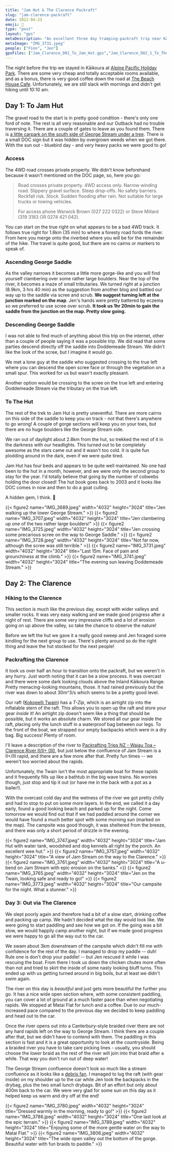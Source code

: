 ```yaml
---
title: "Jam Hut & The Clarence Packraft"
slug: "jam-clarence-packraft"
date: 2022-04-23
emoji: 🛶
type: "post"
layout: "gps"
metaDescription: "An excellent three day tramping-packraft trip near Kāikora with a good mix of hard tramping and excellent wave-trains and rapids."
metaImage: "IMG_3731.jpeg"
people: ["Finn", "Jen"]
gpxFiles: ["Jam_Clarence_D01_To_Jam_Hut.gpx","Jam_Clarence_D02_1_To_The_Clarence.gpx","Jam_Clarence_D02_2_The_Clarence.gpx","Jam_Clarence_D03_Clarence_Out.gpx"]
---
```


The night before the trip we stayed in Kāikoura at [Alpine Pacific Holiday Park](https://alpine-pacific.co.nz). There are some very cheap and totally acceptable rooms available, and as a bonus, there is very good coffee down the road at [The Beach House Cafe](https://beachhousecafe.co.nz). Unfortunately, we are still slack with mornings and didn't get hiking until 10:10 am.

## Day 1: To Jam Hut

The gravel road to the start is in pretty good condition - there's only one ford of note. The rest is all very reasonable and our Outback had no trouble traversing it. There are a couple of gates to leave as you found them. There is [a little carpark on the south side of George Stream under a tree](https://goo.gl/maps/yGyNwEUyyw9MU2bJ9). There is a small DOC sign but it was hidden by overgrown weeds when we got there. With the sun out - bluebird day - and _very_ heavy packs we were good to go!

### Access

The 4WD road crosses private property. We didn't know beforehand because it wasn't mentioned on the DOC page, so, here you go:

> Road crosses private property. 4WD access only. Narrow winding road. Slippery gravel surface. Steep drop-offs. No safety barriers. Rockfall risk. Stock. Sudden flooding after rain. Not suitable for large trucks or towing vehicles.
>  
> For access phone Warwick Brown (027 222 0322) or Steve Millard (319 3183 OR 0274 421 042).

You can start on the true right on what appears to be a bad 4WD track. It follows true right for 1.8km (35 min) to where a foresty road fords the river. From here you merge onto the riverbed where you will be for the remainder of the hike. The travel is quite good, but there are no cairns or markers to speak of.

### Ascending George Saddle

As the valley narrows it becomes a little more gorge-like and you will find yourself clambering over some rather large boulders. Near the top of the river, it becomes a maze of small tributaries. We turned right at a junction (8.9km, 3 hrs 40 min) as the suggestion from another blog and battled our way up to the saddle via scree and scrub. 
__We suggest turning left at the junction marked on the map__. Jen's hands were pretty battered by eczema so we preferred to use scree over scrub. __It took us 1hr 20min to gain the saddle from the junction on the map. Pretty slow going.__

### Descending George Saddle

I was not able to find much of anything about this trip on the internet, other than a couple of people saying it was a possible trip. We did read that some parties descend directly off the saddle into Doddemeade Stream. We didn't like the look of the scree, but I imagine it would go.

We met a lone guy at the saddle who suggested crossing to the true left where you can descend the open scree face or through the vegetation on a small spur. This worked for us but wasn't exactly pleasant.

Another option would be crossing to the scree on the true left and entering Doddemeade Stream via the tributary on the true left.

### To The Hut

The rest of the trek to Jam Hut is pretty uneventful. There are more cairns on this side of the saddle to keep you on track - not that there's anywhere to go wrong! A couple of gorge sections will keep you on your toes, but there are no huge boulders like the George Stream side.

We ran out of daylight about 2.8km from the hut, so trekked the rest of it in the darkness with our headlights. This turned out to be completely awesome as the stars came out and it wasn't too cold. It is quite fun plodding around in the dark, even if we were quite tired.

Jam Hut has four beds and appears to be quite well maintained. No one had been to the hut in a month, however, and we were only the second group to stay for the year. I'd totally believe that going by the number of cobwebs holding the door closed! The hut book goes back to 2003 and it looks like DOC comes in now and then to do a goat culling.

A hidden gem, I think. 💎

{{< figure2 name="IMG_3689.jpeg" width="4032" height="3024" title="Jen walking up the lower George Stream." >}}
{{< figure2 name="IMG_3707.jpeg" width="4032" height="3024" title="Jen clambering up one of the two rather large boulders!" >}}
{{< figure2 name="IMG_3725.jpeg" width="4032" height="3024" title="Jen crossing some precarious scree on the way to George Saddle." >}}
{{< figure2 name="IMG_3728.jpeg" width="4032" height="3024" title="Not far now, although the scree was still terrible." >}}
{{< figure2 name="IMG_3731.jpeg" width="4032" height="3024" title="Last 15m. Face of pain and grounchiness at the climb." >}}
{{< figure2 name="IMG_3741.jpeg" width="4032" height="3024" title="The evening sun leaving Doddemeade Stream." >}}

## Day 2: The Clarence

### Hiking to the Clarence

This section is much like the previous day, except with wider valleys and smaller rocks. It was very easy walking and we made good progress after a night of rest. There are some very impressive cliffs and a lot of erosion going on up above the valley, so take the chance to observe the nature!

Before we left the hut we gave it a really good sweep and Jen foraged some kindling for the next group to use. There's plenty around so do the right thing and leave the hut stocked for the next people!

### Packrafting the Clarence

It took us over half an hour to transition onto the packraft, but we weren't in any hurry. Just worth noting that it can be a slow process. It was overcast and there were some dark looking clouds above the Inland Kāikoura Range. Pretty menacing-looking mountains, those. It had rained previously but the river was down to about 30m^3/s which seems to be a pretty good level.

Our raft ([Kokopelli Twain](https://kokopelli.com/products/twain)) has a _T-Zip_, which is an airtight zip into the inflatable stern of the raft. This allows you to open up the raft and store your gear _inside_ it! An airtight zip doesn't seem like a thing that should be possible, but it works an absolute charm. We stored all our gear inside the raft, placing only the lunch stuff in a waterproof bag between our legs. To the front of the boat, we strapped our empty backpacks which were in a dry bag. Big success! Plenty of room.

I'll leave a description of the river to [Packrafting Trips NZ - Waiau Toa – Clarence River II/II+ (III)](https://www.packraftingtrips.nz/waiau-toa-clarence-river-ii/), but just below the confluence of Jam Stream is a II+/III rapid, and there are a few more after that. Pretty fun times -- we weren't too worried about the rapids.

Unfortunately, the Twain isn't the most appropriate boat for these rapids and it frequently fills up like a bathtub in the big wave trains. No worries though, just stop and tip it out (or have me in the back with a pot as a bailer!).

With the overcast cold day and the wetness of the river we got pretty chilly and had to stop to put on some more layers. In the end, we called it a day early, found a good looking beach and parked up for the night. Come tomorrow we would find out that if we had paddled around the corner we would have found a much better spot with some morning sun (marked on the map). The campsite was good though, it was sheltered from the breeze, and there was only a short period of drizzle in the evening.

{{< figure2 name="IMG_3747.jpeg" width="4032" height="3024" title="Jam Hut with water tank, woodshed and dog kennels all right by the porch. An excellent wee hut." >}}
{{< figure2 name="IMG_3757.jpeg" width="4032" height="3024" title="A view of Jam Stream on the way to the Clarence." >}}
{{< figure2 name="IMG_3761.jpeg" width="4032" height="3024" title="A u-bend on Jam Stream with epic erosion on the banks." >}}
{{< figure2 name="IMG_3765.jpeg" width="4032" height="3024" title="Jen on the Twain, looking safe and ready to go!" >}}
{{< figure2 name="IMG_3773.jpeg" width="4032" height="3024" title="Our campsite for the night. What a stunner." >}}

### Day 3: Out via The Clarence

We slept poorly again and therefore had a bit of a slow start, drinking coffee and packing up camp. We hadn't decided what the day would look like. We were going to start paddling and see how we got on. If the going was a bit slow, we would happily camp another night, but if we made good progress we were happy to go all the way out to the car.

We swam about 3km downstream of the campsite which didn't fill me with confidence for the rest of the day. I managed to drop my paddle -- duh! Rule one is don't drop your paddle! -- but Jen rescued it while I was rescuing the boat. From there I took us down the chicken chutes more often than not and tried to skirt the inside of some nasty looking bluff turns. This ended up with us getting turned around in big boils, but at least we didn't swim again.

The river on this day is _beautiful_ and just gets more beautiful the further you go. It has a nice wide open section where, with some consistent paddling, you can cover a lot of ground at a much faster pace than when negotiating rapids. We stopped at Matai Flat for lunch and a coffee. Due to our much-increased pace compared to the previous day we decided to keep paddling and head out to the car.

Once the river opens out into a Canterbury-style braided river there are not any hard rapids left on the way to George Stream. I think there are a couple after that, but we didn't have to contend with them. The paddling in this section is fast and it is a great opportunity to look at the countryside. Being a braided river you have to take care picking lines - usually, you should choose the _lower_ braid as the rest of the river will join into that braid after a while. That way you don't run out of deep water!

The George Stream confluence doesn't look so much like a stream confluence as it looks like a [debris fan](https://geologypics.com/140131-97/). I managed to lug the raft (with gear inside) on my shoulder up to the car while Jen took the backpacks in the drybag, plus the two small lunch drybags. Bit of an effort but only about 400m back to the car. We were very glad for some sun on this day as it helped keep us warm and dry off at the end!

{{< figure2 name="IMG_3780.jpeg" width="4032" height="3024" title="Dressed warmly in the morning, ready to go!" >}}
{{< figure2 name="IMG_3786.jpeg" width="4032" height="3024" title="One last look at the epic terrain." >}}
{{< figure2 name="IMG_3789.jpeg" width="4032" height="3024" title="Enjoying some of the more gentle water on the way to Matai Flat." >}}
{{< figure2 name="IMG_3806.jpeg" width="4032" height="3024" title="The wide open valley out the bottom of the gorge. Beautiful water with fun braids to paddle." >}}
